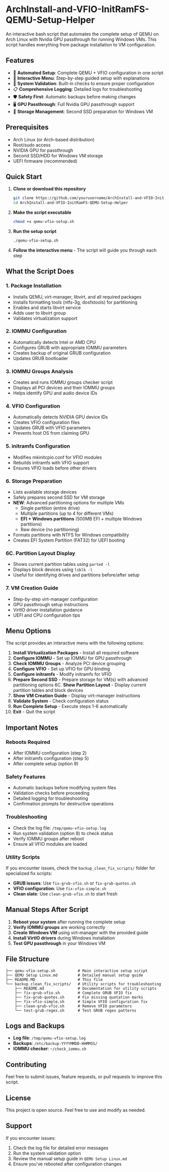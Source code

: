 # ArchInstall-and-VFIO-InitRamFS-QEMU-Setup-Helper

An interactive bash script that automates the complete setup of QEMU on Arch Linux with Nvidia GPU passthrough for running Windows VMs. This script handles everything from package installation to VM configuration.

## Features

- 🚀 **Automated Setup**: Complete QEMU + VFIO configuration in one script
- 🎯 **Interactive Menu**: Step-by-step guided setup with explanations
- 🔧 **System Validation**: Built-in checks to ensure proper configuration
- 📋 **Comprehensive Logging**: Detailed logs for troubleshooting
- 🛡️ **Safety First**: Automatic backups before making changes
- 🖥️ **GPU Passthrough**: Full Nvidia GPU passthrough support
- 💾 **Storage Management**: Second SSD preparation for Windows VM

## Prerequisites

- Arch Linux (or Arch-based distribution)
- Root/sudo access
- NVIDIA GPU for passthrough
- Second SSD/HDD for Windows VM storage
- UEFI firmware (recommended)

## Quick Start

1. **Clone or download this repository**
   ```bash
   git clone https://github.com/yourusername/ArchInstall-and-VFIO-InitRamFS-QEMU-Setup-Helper.git
   cd ArchInstall-and-VFIO-InitRamFS-QEMU-Setup-Helper
   ```

2. **Make the script executable**
   ```bash
   chmod +x qemu-vfio-setup.sh
   ```

3. **Run the setup script**
   ```bash
   ./qemu-vfio-setup.sh
   ```

4. **Follow the interactive menu** - The script will guide you through each step

## What the Script Does

### 1. Package Installation
- Installs QEMU, virt-manager, libvirt, and all required packages
- Installs formatting tools (ntfs-3g, dosfstools) for partitioning
- Enables and starts libvirt service
- Adds user to libvirt group
- Validates virtualization support

### 2. IOMMU Configuration
- Automatically detects Intel or AMD CPU
- Configures GRUB with appropriate IOMMU parameters
- Creates backup of original GRUB configuration
- Updates GRUB bootloader

### 3. IOMMU Groups Analysis
- Creates and runs IOMMU groups checker script
- Displays all PCI devices and their IOMMU groups
- Helps identify GPU and audio device IDs

### 4. VFIO Configuration
- Automatically detects NVIDIA GPU device IDs
- Creates VFIO configuration files
- Updates GRUB with VFIO parameters
- Prevents host OS from claiming GPU

### 5. initramfs Configuration
- Modifies mkinitcpio.conf for VFIO modules
- Rebuilds initramfs with VFIO support
- Ensures VFIO loads before other drivers

### 6. Storage Preparation
- Lists available storage devices
- Safely prepares second SSD for VM storage
- **NEW**: Advanced partitioning options for multiple VMs
  - Single partition (entire drive)
  - Multiple partitions (up to 4 for different VMs)
  - **EFI + Windows partitions** (500MB EFI + multiple Windows partitions)
  - Raw device (no partitioning)
- Formats partitions with NTFS for Windows compatibility
- Creates EFI System Partition (FAT32) for UEFI booting

### 6C. Partition Layout Display
- Shows current partition tables using `parted -l`
- Displays block devices using `lsblk -l`
- Useful for identifying drives and partitions before/after setup

### 7. VM Creation Guide
- Step-by-step virt-manager configuration
- GPU passthrough setup instructions
- VirtIO driver installation guidance
- UEFI and CPU configuration tips

## Menu Options

The script provides an interactive menu with the following options:

1. **Install Virtualization Packages** - Install all required software
2. **Configure IOMMU** - Set up IOMMU for GPU passthrough
3. **Check IOMMU Groups** - Analyze PCI device grouping
4. **Configure VFIO** - Set up VFIO for GPU binding
5. **Configure initramfs** - Modify initramfs for VFIO
6. **Prepare Second SSD** - Prepare storage for VM(s) with advanced partitioning options
6C. **Show Partition Layout** - Display current partition tables and block devices
7. **Show VM Creation Guide** - Display virt-manager instructions
8. **Validate System** - Check configuration status
9. **Run Complete Setup** - Execute steps 1-6 automatically
0. **Exit** - Quit the script

## Important Notes

### Reboots Required
- After IOMMU configuration (step 2)
- After initramfs configuration (step 5)
- After complete setup (option 9)

### Safety Features
- Automatic backups before modifying system files
- Validation checks before proceeding
- Detailed logging for troubleshooting
- Confirmation prompts for destructive operations

### Troubleshooting
- Check the log file: `/tmp/qemu-vfio-setup.log`
- Run system validation (option 8) to check status
- Verify IOMMU groups after reboot
- Ensure all VFIO modules are loaded

### Utility Scripts
If you encounter issues, check the `backup_clean_fix_scripts/` folder for specialized fix scripts:
- **GRUB issues**: Use `fix-grub-vfio.sh` or `fix-grub-quotes.sh`
- **VFIO configuration**: Use `fix-vfio-simple.sh`
- **Clean slate**: Use `clean-grub-vfio.sh` to start fresh

## Manual Steps After Script

1. **Reboot your system** after running the complete setup
2. **Verify IOMMU groups** are working correctly
3. **Create Windows VM** using virt-manager with the provided guide
4. **Install VirtIO drivers** during Windows installation
5. **Test GPU passthrough** in your Windows VM

## File Structure

```
├── qemu-vfio-setup.sh          # Main interactive setup script
├── QEMU Setup Linux.md         # Detailed manual setup guide
├── README.MD                   # This file
└── backup_clean_fix_scripts/   # Utility scripts for troubleshooting
    ├── README.md               # Documentation for utility scripts
    ├── fix-grub-vfio.sh        # Complete GRUB VFIO fix
    ├── fix-grub-quotes.sh      # Fix missing quotation marks
    ├── fix-vfio-simple.sh      # Simple VFIO configuration fix
    ├── clean-grub-vfio.sh      # Remove VFIO parameters
    └── test-grub-regex.sh      # Test GRUB regex patterns
```

## Logs and Backups

- **Log file**: `/tmp/qemu-vfio-setup.log`
- **Backups**: `/etc/backup-YYYYMMDD-HHMMSS/`
- **IOMMU checker**: `~/check_iommu.sh`

## Contributing

Feel free to submit issues, feature requests, or pull requests to improve this script.

## License

This project is open source. Feel free to use and modify as needed.

## Support

If you encounter issues:
1. Check the log file for detailed error messages
2. Run the system validation option
3. Review the manual setup guide in `QEMU Setup Linux.md`
4. Ensure you've rebooted after configuration changes 